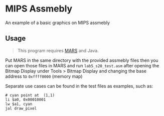 # MIPS Assmebly
An example of a basic graphics on MIPS assmebly

## Usage

> This program requires [MARS](https://courses.missouristate.edu/KenVollmar/mars/download.htm) and Java.

Put MARS in the same directory with the provided assmebly files
then you can open those files in MARS and run `lab5_s20_test.asm`
after opening the Bitmap Display under Tools > Bitmap Display and
changing the base address to `0xffff0000` (memory map)

Separate use cases can be found in the test files as examples, such as:

```
# cyan point at  (1,1)
li $a0, 0x00010001
lw $a1, cyan
jal draw_pixel
```
